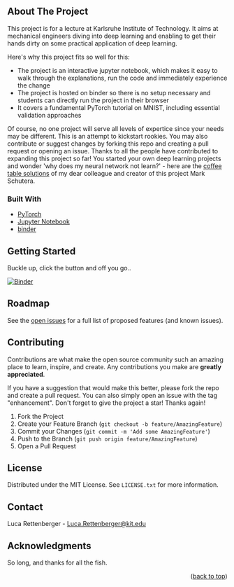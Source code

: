 <div id="top"></div>


<!-- ABOUT THE PROJECT -->
## About The Project

This project is for a lecture at Karlsruhe Institute of Technology. It aims at mechanical engineers diving into deep learning and enabling to get their hands dirty on some practical application of deep learning. 

Here's why this project fits so well for this:
* The project is an interactive jupyter notebook, which makes it easy to walk through the explanations, run the code and immediately experience the change
* The project is hosted on binder so there is no setup necessary and students can directly run the project in their browser
* It covers a fundamental PyTorch tutorial on MNIST, including essential validation approaches

Of course, no one project will serve all levels of expertice since your needs may be different. This is an attempt to kickstart rookies. You may also contribute or suggest changes by forking this repo and creating a pull request or opening an issue. Thanks to all the people have contributed to expanding this project so far! You started your own deep learning projects and wonder 'why does my neural network not learn?' - here are the [coffee table solutions](https://www.amazon.de/dp/B09QRGWWZP) of my dear colleague and creator of this project Mark Schutera.


### Built With

* [PyTorch](https://pytorch.org/)
* [Jupyter Notebook](https://jupyter.org/)
* [binder](https://mybinder.org/)



<!-- GETTING STARTED -->
## Getting Started

Buckle up, click the button and off you go..

[![Binder](https://mybinder.org/badge_logo.svg)](https://mybinder.org/v2/gh/lrettenberger/DeepDive/HEAD?labpath=DeepDive.ipynb
)


<!-- ROADMAP -->
## Roadmap

See the [open issues](https://github.com/othneildrew/Best-README-Template/issues) for a full list of proposed features (and known issues).



<!-- CONTRIBUTING -->
## Contributing

Contributions are what make the open source community such an amazing place to learn, inspire, and create. Any contributions you make are **greatly appreciated**.

If you have a suggestion that would make this better, please fork the repo and create a pull request. You can also simply open an issue with the tag "enhancement".
Don't forget to give the project a star! Thanks again!

1. Fork the Project
2. Create your Feature Branch (`git checkout -b feature/AmazingFeature`)
3. Commit your Changes (`git commit -m 'Add some AmazingFeature'`)
4. Push to the Branch (`git push origin feature/AmazingFeature`)
5. Open a Pull Request



<!-- LICENSE -->
## License

Distributed under the MIT License. See `LICENSE.txt` for more information.




<!-- CONTACT -->
## Contact

Luca Rettenberger - Luca.Rettenberger@kit.edu


<!-- ACKNOWLEDGMENTS -->
## Acknowledgments

So long, and thanks for all the fish.

<p align="right">(<a href="#top">back to top</a>)</p>

